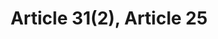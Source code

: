 ---
title: "Article 31(2), Article 25"
draft: false
exceptions:
- info52b
memberstates:
- ES
score: 3
compensation:
- Compensated
remarks: |
 Claim for compensation in Article 25


link: "https://www.boe.es/buscar/act.php?id=BOE-A-1996-8930&p=20141105&tn=1"
---